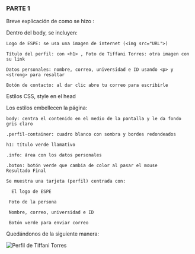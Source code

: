 ### PARTE 1 
Breve explicación de como se hizo : 

Dentro del body, se incluyen:

    Logo de ESPE: se usa una imagen de internet (<img src="URL">)

    Título del perfil: con <h1> , Foto de Tiffani Torres: otra imagen con su link

    Datos personales: nombre, correo, universidad e ID usando <p> y <strong> para resaltar

    Botón de contacto: al dar clic abre tu correo para escribirle

Estilos CSS, style en el head

Los estilos embellecen la página:

    body: centra el contenido en el medio de la pantalla y le da fondo gris claro

    .perfil-container: cuadro blanco con sombra y bordes redondeados

    h1: título verde llamativo

    .info: área con los datos personales

    .boton: botón verde que cambia de color al pasar el mouse
    Resultado Final

    Se muestra una tarjeta (perfil) centrada con:

      El logo de ESPE

     Foto de la persona

     Nombre, correo, universidad e ID

     Botón verde para enviar correo

Quedándonos de la siguiente manera: 

![Perfil de Tiffani Torres](https://i.ibb.co/PztwMfbw/Perfil.png)































        







        
